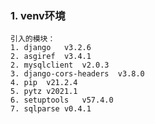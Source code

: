### 1. venv环境

    引入的模块：
    1. django   v3.2.6
    2. asgiref  v3.4.1
    2. mysqlclient  v2.0.3
    3. django-cors-headers  v3.8.0
    4. pip  v21.2.4
    5. pytz v2021.1
    6. setuptools   v57.4.0
    7. sqlparse v0.4.1